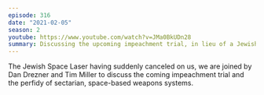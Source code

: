 ```yaml
---
episode: 316
date: "2021-02-05"
season: 2
youtube: https://www.youtube.com/watch?v=JMa0BkUDn28
summary: Discussing the upcoming impeachment trial, in lieu of a Jewish space laser
---
```

The Jewish Space Laser having suddenly canceled on us, we are joined by Dan Drezner and Tim Miller to discuss the coming impeachment trial and the perfidy of sectarian, space-based weapons systems.
